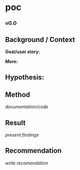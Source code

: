 # poc
### v0.0

## Background / Context
**Goal/user story:**

**More:**

## Hypothesis:

## Method
*documentation/code*

## Result
*present findings*

## Recommendation
*write recomendation*
